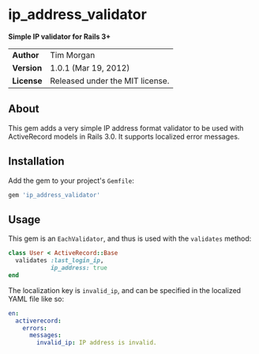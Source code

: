 ip_address_validator
====================

**Simple IP validator for Rails 3+**

|             |                                 |
|:------------|:--------------------------------|
| **Author**  | Tim Morgan                      |
| **Version** | 1.0.1 (Mar 19, 2012)            |
| **License** | Released under the MIT license. |

About
-----

This gem adds a very simple IP address format validator to be used with
ActiveRecord models in Rails 3.0. It supports localized error messages.

Installation
------------

Add the gem to your project's `Gemfile`:

```` ruby
gem 'ip_address_validator'
````

Usage
-----

This gem is an `EachValidator`, and thus is used with the `validates` method:

```` ruby
class User < ActiveRecord::Base
  validates :last_login_ip,
			ip_address: true
end
````

The localization key is `invalid_ip`, and can be specified in the localized
YAML file like so:

```` yaml
en:
  activerecord:
	errors:
	  messages:
	    invalid_ip: IP address is invalid.
````
